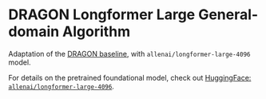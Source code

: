 # DRAGON Longformer Large General-domain Algorithm

Adaptation of the [DRAGON baseline](https://github.com/DIAGNijmegen/dragon_baseline), with `allenai/longformer-large-4096` model. 

For details on the pretrained foundational model, check out [HuggingFace: `allenai/longformer-large-4096`](https://huggingface.co/allenai/longformer-large-4096).
